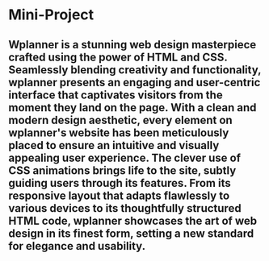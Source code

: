 # Mini-Project

## Wplanner is a stunning web design masterpiece crafted using the power of HTML and CSS. Seamlessly blending creativity and functionality, wplanner presents an engaging and user-centric interface that captivates visitors from the moment they land on the page. With a clean and modern design aesthetic, every element on wplanner's website has been meticulously placed to ensure an intuitive and visually appealing user experience. The clever use of CSS animations brings life to the site, subtly guiding users through its features. From its responsive layout that adapts flawlessly to various devices to its thoughtfully structured HTML code, wplanner showcases the art of web design in its finest form, setting a new standard for elegance and usability.
